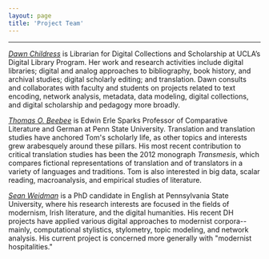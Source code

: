 ```yaml
---
layout: page
title: 'Project Team'
---
```


___

[_Dawn Childress_](http://dawnchildress.com) is Librarian for Digital Collections and Scholarship at UCLA’s Digital Library Program. Her work and research activities include digital libraries; digital and analog approaches to bibliography, book history, and archival studies; digital scholarly editing; and translation. Dawn consults and collaborates with faculty and students on projects related to text encoding, network analysis, metadata, data modeling, digital collections, and digital scholarship and pedagogy more broadly.

[_Thomas O. Beebee_](http://complit.la.psu.edu/people/tob) is Edwin Erle Sparks Professor of Comparative Literature and German at Penn State University. Translation and translation studies have anchored Tom's scholarly life, as other topics and interests grew arabesquely around these pillars. His most recent contribution to critical translation studies has been the 2012 monograph _Transmesis_, which compares fictional representations of translation and of translators in a variety of languages and traditions. Tom is also interested in big data, scalar reading, macroanalysis, and empirical studies of literature.

[_Sean Weidman_](https://twitter.com/seangweidman) is a PhD candidate in English at Pennsylvania State University, where his research interests are focused in the fields of modernism, Irish literature, and the digital humanities. His recent DH projects have applied various digital approaches to modernist corpora--mainly, computational stylistics, stylometry, topic modeling, and network analysis. His current project is concerned more generally with "modernist hospitalities."

